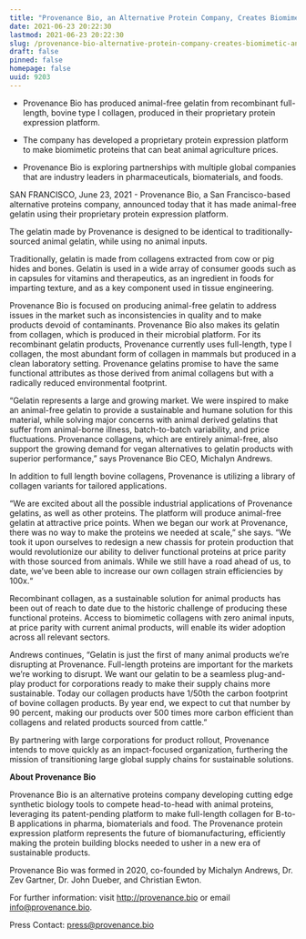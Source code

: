 ```yaml
---
title: "Provenance Bio, an Alternative Protein Company, Creates Biomimetic, Animal-Free Gelatin Using Its Novel Microbial Protein Expression Platform"
date: 2021-06-23 20:22:30
lastmod: 2021-06-23 20:22:30
slug: /provenance-bio-alternative-protein-company-creates-biomimetic-animal-free-gelatin-using
draft: false
pinned: false
homepage: false
uuid: 9203
---
```

<ul>
<li>
<p>Provenance Bio has produced animal-free gelatin from recombinant full-length, bovine type I collagen, produced in their proprietary protein expression platform.</p>
</li>
<li>
<p>The company has developed a proprietary protein expression platform to make biomimetic proteins that can beat animal agriculture prices.</p>
</li>
<li>
<p>Provenance Bio is exploring partnerships with multiple global companies that are industry leaders in pharmaceuticals, biomaterials, and foods.</p>
</li>
</ul>
<p>SAN FRANCISCO, June 23, 2021 - Provenance Bio, a San Francisco-based alternative proteins company, announced today that it has made animal-free gelatin using their proprietary protein expression platform.</p>
<p>The gelatin made by Provenance is designed to be identical to traditionally-sourced animal gelatin, while using no animal inputs.</p>
<p>Traditionally, gelatin is made from collagens extracted from cow or pig hides and bones. Gelatin is used in a wide array of consumer goods such as in capsules for vitamins and therapeutics, as an ingredient in foods for imparting texture, and as a key component used in tissue engineering.</p>
<p>Provenance Bio is focused on producing animal-free gelatin to address issues in the market such as inconsistencies in quality and to make products devoid of contaminants. Provenance Bio also makes its gelatin from collagen, which is produced in their microbial platform. For its recombinant gelatin products, Provenance currently uses full-length, type I collagen, the most abundant form of collagen in mammals but produced in a clean laboratory setting. Provenance gelatins promise to have the same functional attributes as those derived from animal collagens but with a radically reduced environmental footprint.</p>
<p>“Gelatin represents a large and growing market. We were inspired to make an animal-free gelatin to provide a sustainable and humane solution for this material, while solving major concerns with animal derived gelatins that suffer from animal-borne illness, batch-to-batch variability, and price fluctuations. Provenance collagens, which are entirely animal-free, also support the growing demand for vegan alternatives to gelatin products with superior performance,” says Provenance Bio CEO, Michalyn Andrews.</p>
<p>In addition to full length bovine collagens, Provenance is utilizing a library of collagen variants for tailored applications.</p>
<p>“We are excited about all the possible industrial applications of Provenance gelatins, as well as other proteins. The platform will produce animal-free gelatin at attractive price points. When we began our work at Provenance, there was no way to make the proteins we needed at scale,” she says. “We took it upon ourselves to redesign a new chassis for protein production that would revolutionize our ability to deliver functional proteins at price parity with those sourced from animals. While we still have a road ahead of us, to date, we’ve been able to increase our own collagen strain efficiencies by 100x.“</p>
<p>Recombinant collagen, as a sustainable solution for animal products has been out of reach to date due to the historic challenge of producing these functional proteins. Access to biomimetic collagens with zero animal inputs, at price parity with current animal products, will enable its wider adoption across all relevant sectors.</p>
<p>Andrews continues, “Gelatin is just the first of many animal products we’re disrupting at Provenance. Full-length proteins are important for the markets we’re working to disrupt. We want our gelatin to be a seamless plug-and-play product for corporations ready to make their supply chains more sustainable. Today our collagen products have 1/50th the carbon footprint of bovine collagen products. By year end, we expect to cut that number by 90 percent, making our products over 500 times more carbon efficient than collagens and related products sourced from cattle.”</p>
<p>By partnering with large corporations for product rollout, Provenance intends to move quickly as an impact-focused organization, furthering the mission of transitioning large global supply chains for sustainable solutions.</p>
<p><strong>About Provenance Bio</strong></p>
<p>Provenance Bio is an alternative proteins company developing cutting edge synthetic biology tools to compete head-to-head with animal proteins, leveraging its patent-pending platform to make full-length collagen for B-to-B applications in pharma, biomaterials and food. The Provenance protein expression platform represents the future of biomanufacturing, efficiently making the protein building blocks needed to usher in a new era of sustainable products.</p>
<p>Provenance Bio was formed in 2020, co-founded by Michalyn Andrews, Dr. Zev Gartner, Dr. John Dueber, and Christian Ewton.</p>
<p>For further information: visit <a href="http://provenance.bio">http://provenance.bio</a> or email <a href="mailto:info@provenance.bio">info@provenance.bio</a>.</p>
<p>Press Contact: <a href="mailto:press@provenance.bio">press@provenance.bio</a></p>
